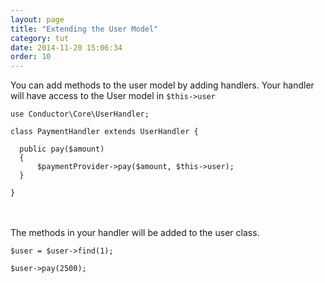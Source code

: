 ```yaml
---
layout: page
title: "Extending the User Model"
category: tut
date: 2014-11-20 15:06:34
order: 10
---
```


You can add methods to the user model by adding handlers. Your handler will have access to the User model in ```$this->user``` 

```
use Conductor\Core\UserHandler;

class PaymentHandler extends UserHandler {

  public pay($amount)
  {
      $paymentProvider->pay($amount, $this->user); 
  }

}
```
<br /><br />
The methods in your handler will be added to the user class.

```
$user = $user->find(1);

$user->pay(2500);
```